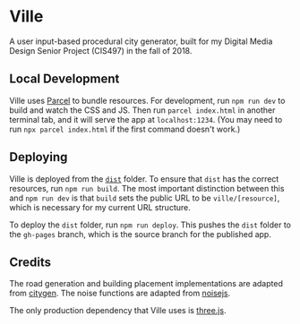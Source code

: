 # Ville

A user input-based procedural city generator, built for my Digital Media Design Senior Project (CIS497) in the fall of 2018.

## Local Development

Ville uses [Parcel](https://parceljs.org) to bundle resources. For development, run `npm run dev` to build and watch the CSS and JS. Then run `parcel index.html` in another terminal tab, and it will serve the app at `localhost:1234`. (You may need to run `npx parcel index.html` if the first command doesn't work.)

## Deploying

Ville is deployed from the [`dist`](dist) folder. To ensure that `dist` has the correct resources, run `npm run build`. The most important distinction between this and `npm run dev` is that `build` sets the public URL to be `ville/[resource]`, which is necessary for my current URL structure.

To deploy the `dist` folder, run `npm run deploy`. This pushes the `dist` folder to the `gh-pages` branch, which is the source branch for the published app.

## Credits
The road generation and building placement implementations are adapted from [citygen](https://github.com/t-mw/citygen). The noise functions are adapted from [noisejs](https://github.com/josephg/noisejs).

The only production dependency that Ville uses is [three.js](https://threejs.org).
